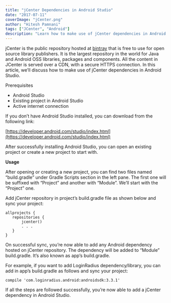 ```yaml
---
title: "jCenter Dependencies in Android Studio"
date: "2017-07-11"
coverImage: "jCenter.png"
author: "Hitesh Pamnani"
tags: ["JCenter", "Android"]
description: "Learn how to make use of jCenter dependencies in Android Studio."
---
```


jCenter is the public repository hosted at [bintray](https://bintray.com/) that is free to use for open source library publishers. It is the largest repository in the world for Java and Android OSS libraries, packages and components. All the content in JCenter is served over a CDN, with a secure HTTPS connection. In this article, we’ll discuss how to make use of jCenter dependencies in Android Studio.

Prerequisites

- Android Studio
- Existing project in Android Studio
- Active internet connection

If you don’t have Android Studio installed, you can download from the following link:

[https://developer.android.com/studio/index.html](https://developer.android.com/studio/index.html)

After successfully installing Android Studio, you can open an existing project or create a new project to start with.

**Usage**

After opening or creating a new project, you can find two files named “build.gradle” under Gradle Scripts section in the left pane. The first one will be suffixed with “Project” and another with “Module”. We’ll start with the “Project” one.

Add jCenter repository in project’s build.gradle file as shown below and sync your project:

```
allprojects {
   repositories {
       jcenter()
	   . . .
   }
}
```

On successful sync, you’re now able to add any Android dependency hosted on jCenter repository. The dependency will be added to “Module” build.gradle. It’s also known as app’s build.gradle.

For example, if you want to add LoginRadius dependency/library, you can add in app’s build.gradle as follows and sync your project:

```
compile 'com.loginradius.android:androidsdk:3.3.1'
```

If all the steps are followed successfully, you’re now able to add a jCenter dependency in Android Studio.
